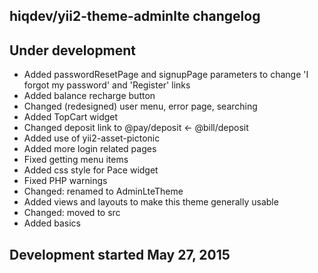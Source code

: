 hiqdev/yii2-theme-adminlte changelog
------------------------------------

## Under development

- Added passwordResetPage and signupPage parameters to change 'I forgot my password' and 'Register' links
- Added balance recharge button
- Changed (redesigned) user menu, error page, searching
- Added TopCart widget
- Changed deposit link to @pay/deposit <- @bill/deposit
- Added use of yii2-asset-pictonic
- Added more login related pages
- Fixed getting menu items
- Added css style for Pace widget
- Fixed PHP warnings
- Changed: renamed to AdminLteTheme
- Added views and layouts to make this theme generally usable
- Changed: moved to src
- Added basics

## Development started May 27, 2015

